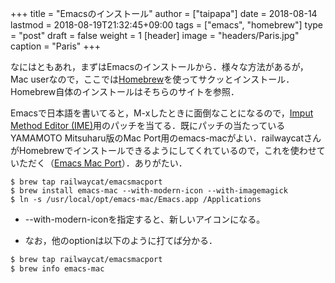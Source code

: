 +++
title = "Emacsのインストール"
author = ["taipapa"]
date = 2018-08-14
lastmod = 2018-08-19T21:32:45+09:00
tags = ["emacs", "homebrew"]
type = "post"
draft = false
weight = 1
[header]
  image = "headers/Paris.jpg"
  caption = "Paris"
+++

なにはともあれ，まずはEmacsのインストールから．様々な方法があるが，Mac userなので，ここでは[Homebrew](https://brew.sh/index%5Fja)を使ってサクッとインストール．Homebrew自体のインストールはそちらのサイトを参照．

Emacsで日本語を書いてると，M-xしたときに面倒なことになるので，[Imput Method Editor (IME)](https://ja.wikipedia.org/wiki/インプット%5Fメソッド%5Fエディタ)用のパッチを当てる．既にパッチの当たっているYAMAMOTO Mitsuharu版のMac Port用のemacs-macがよい．railwaycatさんがHomebrewでインストールできるようにしてくれているので，これを使わせていただく（[Emacs Mac Port](https://github.com/railwaycat/homebrew-emacsmacport)）．ありがたい．

```shell
$ brew tap railwaycat/emacsmacport
$ brew install emacs-mac --with-modern-icon --with-imagemagick
$ ln -s /usr/local/opt/emacs-mac/Emacs.app /Applications
```

-   --with-modern-iconを指定すると、新しいアイコンになる。

<!--listend-->

-   なお，他のoptionは以下のように打てば分かる．

```sh
$ brew tap railwaycat/emacsmacport
$ brew info emacs-mac
```
